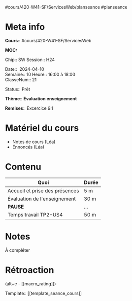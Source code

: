 #cours/420-W41-SF/ServicesWeb/planseance #planseance
# Meta info

**Cours**:: #cours/420-W41-SF/ServicesWeb 

**MOC:** 

Chip::  <span class="chip cours-2">SW</span>
Session:: H24

Date::  2024-04-10  
Semaine:: 10
Heure:: 16:00 à 18:00  
ClasseNum:: 21

Status:: <span class="chip ready">Prêt</span> 

**Thème**:: **Évaluation enseignement**

**Remises**:: Excercice 9.1

# Matériel du cours
* Notes de cours (Léa)
* Énnoncés (Léa)
# Contenu
| Quoi                           | Durée |
| ------------------------------ | ----- |
| Accueil et prise des présences | 5 m   |
| Évaluation de l'enseignement   | 30 m  |
| **PAUSE**                      | ...   |
| Temps travail TP2-US4          | 50 m  |
# Notes
À compléter

# Rétroaction
(alt+e - [[macro_rating]])

Template:: [[template_seance_cours]]